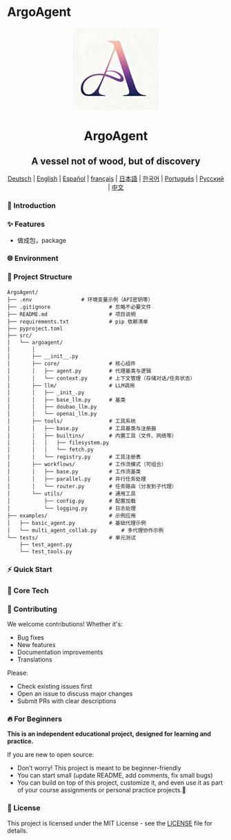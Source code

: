# ArgoAgent

<div align="center">
  <img src="./pics/logo.png" alt="Logo" width="200">
  <h1 align="center">ArgoAgent</h1>
  <h2 align="center">A vessel not of wood, but of discovery</h2>

</div>
<div align="center">
<!-- Keep these links. Translations will automatically update with the README. -->
  
[Deutsch](https://zdoc.app/de/BV003/ArgoAgent) | 
[English](https://zdoc.app/en/BV003/ArgoAgent) | 
[Español](https://zdoc.app/es/BV003/ArgoAgent) | 
[français](https://zdoc.app/fr/BV003/ArgoAgent) | 
[日本語](https://zdoc.app/ja/BV003/ArgoAgent) | 
[한국어](https://zdoc.app/ko/BV003/ArgoAgent) | 
[Português](https://zdoc.app/pt/BV003/ArgoAgent) | 
[Русский](https://zdoc.app/ru/BV003/ArgoAgent) | 
[中文](https://zdoc.app/zh/BV003/ArgoAgent)

</div>


### 🚀 Introduction



### ✨ Features
- 做成包，package


### 🌐 Environment



### 📂 Project Structure

```
ArgoAgent/
├── .env                # 环境变量示例（API密钥等）
├── .gitignore                   # 忽略不必要文件
├── README.md                    # 项目说明
├── requirements.txt             # pip 依赖清单
├── pyproject.toml 
├── src/
│   └── argoagent/ 
│       │
│       ├── __init__.py
│       ├── core/                # 核心组件
│       │   ├── agent.py         # 代理基类与逻辑
│       │   └── context.py       # 上下文管理（存储对话/任务状态）
│       ├── llm/                 # LLM调用
│       │   ├── _init_.py         
│       │   ├── base_llm.py      # 基类
│       │   ├── doubao_llm.py          
│       │   └── openai_llm.py       
│       ├── tools/               # 工具系统
│       │   ├── base.py          # 工具基类与注册器
│       │   ├── builtins/        # 内置工具（文件、网络等）
│       │   │   ├── filesystem.py
│       │   │   └── fetch.py
│       │   └── registry.py      # 工具注册表
│       ├── workflows/           # 工作流模式（可组合）
│       │   ├── base.py          # 工作流基类
│       │   ├── parallel.py      # 并行任务处理
│       │   └── router.py        # 任务路由（分发到子代理）
│       └── utils/               # 通用工具
│           ├── config.py        # 配置加载
│           └── logging.py       # 日志处理
├── examples/                    # 示例应用
│   ├── basic_agent.py           # 基础代理示例
│   └── multi_agent_collab.py        # 多代理协作示例
└── tests/                       # 单元测试
    ├── test_agent.py
    └── test_tools.py
```



### ⚡ Quick Start

### 🎯 Core Tech


### 🤝 Contributing

We welcome contributions! Whether it's:

- Bug fixes
- New features
- Documentation improvements
- Translations

Please:  
- Check existing issues first  
- Open an issue to discuss major changes  
- Submit PRs with clear descriptions  



### 🔥 For Beginners

**This is an independent educational project, designed for learning and practice.**

If you are new to open source:
- Don’t worry! This project is meant to be beginner-friendly 
- You can start small (update README, add comments, fix small bugs) 
- You can build on top of this project, customize it, and even use it as part of your course assignments or personal practice projects.🤪

### 🎉 License
This project is licensed under the MIT License - see the [LICENSE](LICENSE) file for details.
